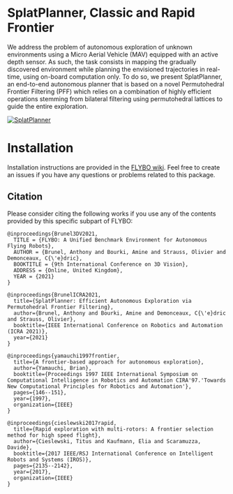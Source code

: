 # SplatPlanner, Classic and Rapid Frontier

We address the problem of autonomous exploration of unknown environments using a Micro Aerial Vehicle (MAV) equipped with an active depth sensor. As such, the task consists in mapping the gradually discovered environment while planning the envisioned trajectories in real-time, using on-board computation only. To do so, we present SplatPlanner, an end-to-end autonomous planner that is based on a novel Permutohedral Frontier Filtering (PFF) which relies on a combination of highly efficient operations stemming from bilateral filtering using permutohedral lattices to guide the entire exploration. 

[![SplatPlanner](https://img.youtube.com/vi/DCcfA2HB1GI/0.jpg)](https://youtu.be/DCcfA2HB1GI)

# Installation

Installation instructions are provided in the [FLYBO wiki](https://github.com/anthonybrunel/FLYBO/wiki). Feel free to create an issues if you have any questions or problems related to this package.

## Citation

Please consider citing the following works if you use any of the contents provided by this specific subpart of FLYBO:

```
@inproceedings{Brunel3DV2021,
  TITLE = {FLYBO: A Unified Benchmark Environment for Autonomous Flying Robots},
  AUTHOR = {Brunel, Anthony and Bourki, Amine and Strauss, Olivier and Demonceaux, C{\'e}dric},
  BOOKTITLE = {9th International Conference on 3D Vision},
  ADDRESS = {Online, United Kingdom},
  YEAR = {2021}
}
```
```
@inproceedings{BrunelICRA2021,
  title={SplatPlanner: Efficient Autonomous Exploration via Permutohedral Frontier Filtering},
  author={Brunel, Anthony and Bourki, Amine and Demonceaux, C{\'e}dric and Strauss, Olivier},
  booktitle={IEEE International Conference on Robotics and Automation (ICRA 2021)},
  year={2021}
}
```
```
@inproceedings{yamauchi1997frontier,
  title={A frontier-based approach for autonomous exploration},
  author={Yamauchi, Brian},
  booktitle={Proceedings 1997 IEEE International Symposium on Computational Intelligence in Robotics and Automation CIRA'97.'Towards New Computational Principles for Robotics and Automation'},
  pages={146--151},
  year={1997},
  organization={IEEE}
}
```
```
@inproceedings{cieslewski2017rapid,
  title={Rapid exploration with multi-rotors: A frontier selection method for high speed flight},
  author={Cieslewski, Titus and Kaufmann, Elia and Scaramuzza, Davide},
  booktitle={2017 IEEE/RSJ International Conference on Intelligent Robots and Systems (IROS)},
  pages={2135--2142},
  year={2017},
  organization={IEEE}
}
```


